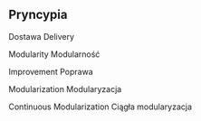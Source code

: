 
## Pryncypia

Dostawa
Delivery

Modularity
Modularność

Improvement
Poprawa


Modularization
Modularyzacja

Continuous Modularization
Ciągła modularyzacja